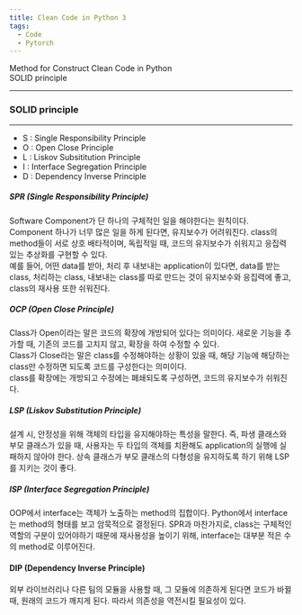 ```yaml
---
title: Clean Code in Python 3
tags:
  - Code
  - Pytorch
---
```

Method for Construct Clean Code in Python <br>
SOLID principle
<!--more-->

---
### SOLID principle
---

- S : Single Responsibility Principle
- O : Open Close Principle
- L : Liskov Subsititution Principle
- I : Interface Segregation Principle
- D : Dependency Inverse Principle


##### SPR (Single Responsibility Principle)
Software Component가 단 하나의 구체적인 일을 해야한다는 원칙이다. Component 하나가 너무 많은 일을 하게 된다면, 유지보수가 어려워진다. class의 method들이 서로 상호 배타적이며, 독립적일 때, 코드의 유지보수가 쉬워지고 응집력있는 추상화를 구현할 수 있다. <br>
예를 들어, 어떤 data를 받아, 처리 후 내보내는 application이 있다면, data를 받는 class, 처리하는 class, 내보내는 class를 따로 만드는 것이 유지보수와 응집력에 좋고, class의 재사용 또한 쉬워진다. 

##### OCP (Open Close Principle)
Class가 Open이라는 말은 코드의 확장에 개방되어 있다는 의미이다. 새로운 기능을 추가할 때, 기존의 코드를 고치지 않고, 확장을 하여 수정할 수 있다. <br>
Class가 Close라는 말은 class를 수정해야하는 상황이 있을 때, 해당 기능에 해당하는 class만 수정하면 되도록 코드를 구성한다는 의미이다. <br>
class를 확장에는 개방되고 수정에는 폐쇄되도록 구성하면, 코드의 유지보수가 쉬워진다. 

##### LSP (Liskov Substitution Principle)
설계 시, 안정성을 위해 객체의 타입을 유지해야하는 특성을 말한다. 즉, 파생 클래스와 부모 클래스가 있을 때,  사용자는 두 타입의 객체를 치환해도 application의 실행에 실패하지 않아야 한다. 상속 클래스가 부모 클래스의 다형성을 유지하도록 하기 위해 LSP를 지키는 것이 좋다. 

##### ISP (Interface Segregation Principle)
OOP에서 interface는 객체가 노출하는 method의 집합이다. 
Python에서 interface는 method의 형태를 보고 암묵적으로 결정된다. SPR과 마찬가지로, class는 구체적인 역할의 구분이 있어야하기 때문에 재사용성을 높이기 위해, interface는 대부분 적은 수의 method로 이루어진다. 

#### DIP (Dependency Inverse Principle)
외부 라이브러리나 다른 팀의 모듈을 사용할 때, 그 모듈에 의존하게 된다면 코드가 바뀔 때, 원래의 코드가 깨지게 된다. 따라서 의존성을 역전시킬 필요성이 있다.


